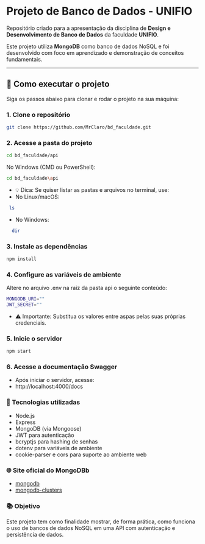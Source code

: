 # Projeto de Banco de Dados - UNIFIO

Repositório criado para a apresentação da disciplina de **Design e Desenvolvimento de Banco de Dados** da faculdade **UNIFIO**.

Este projeto utiliza **MongoDB** como banco de dados NoSQL e foi desenvolvido com foco em aprendizado e demonstração de conceitos fundamentais.

---

## 🚀 Como executar o projeto

Siga os passos abaixo para clonar e rodar o projeto na sua máquina:

### 1. Clone o repositório

```bash
git clone https://github.com/MrClaro/bd_faculdade.git
```

### 2. Acesse a pasta do projeto
```bash
cd bd_faculdade/api
```
No Windows (CMD ou PowerShell):
```bash
cd bd_faculdade\api
```
- 💡 Dica: Se quiser listar as pastas e arquivos no terminal, use:
- No Linux/macOS:
```bash
 ls
 ```
- No Windows:
```bash
  dir
 ```

### 3. Instale as dependências
```bash
npm install
```

### 4. Configure as variáveis de ambiente
Altere no arquivo .env na raiz da pasta api o seguinte conteúdo:
```bash
MONGODB_URI=""
JWT_SECRET=""
```
 - ⚠️ Importante: Substitua os valores entre aspas pelas suas próprias credenciais.

### 5. Inicie o servidor
```bash
npm start
```

### 6. Acesse a documentação Swagger
- Após iniciar o servidor, acesse:
- http://localhost:4000/docs

### 🧰 Tecnologias utilizadas
- Node.js
- Express
- MongoDB (via Mongoose)
- JWT para autenticação
- bcryptjs para hashing de senhas
- dotenv para variáveis de ambiente
- cookie-parser e cors para suporte ao ambiente web

### 🌐 Site oficial do MongoDBb
- [mongodb](https://www.mongodb.com/)
- [mongodb-clusters](https://www.mongodb.com/resources/products/fundamentals/clusters)


### 📚 Objetivo

Este projeto tem como finalidade mostrar, de forma prática, como funciona o uso de bancos de dados NoSQL em uma API com autenticação e persistência de dados.
